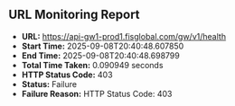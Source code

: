 ## URL Monitoring Report

- **URL:** https://api-gw1-prod1.fisglobal.com/gw/v1/health
- **Start Time:** 2025-09-08T20:40:48.607850
- **End Time:** 2025-09-08T20:40:48.698799
- **Total Time Taken:** 0.090949 seconds
- **HTTP Status Code:** 403
- **Status:** Failure
- **Failure Reason:** HTTP Status Code: 403
